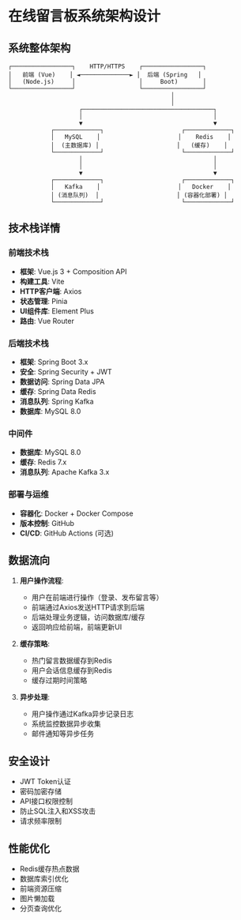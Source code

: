 # 在线留言板系统架构设计

## 系统整体架构

```
┌─────────────────┐    HTTP/HTTPS    ┌─────────────────┐
│   前端 (Vue)    │ ◄──────────────► │  后端 (Spring   │
│   (Node.js)     │                  │     Boot)       │
└─────────────────┘                  └─────────────────┘
                                              │
                                              │
                    ┌─────────────────────────────────────┐
                    │                                     │
                    ▼                                     ▼
            ┌─────────────┐                      ┌─────────────┐
            │   MySQL    │                      │    Redis    │
            │  (主数据库) │                      │   (缓存)    │
            └─────────────┘                      └─────────────┘
                    │                                     │
                    │                                     │
                    ▼                                     ▼
            ┌─────────────┐                      ┌─────────────┐
            │   Kafka    │                      │   Docker    │
            │ (消息队列)  │                      │ (容器化部署) │
            └─────────────┘                      └─────────────┘
```

## 技术栈详情

### 前端技术栈
- **框架**: Vue.js 3 + Composition API
- **构建工具**: Vite
- **HTTP客户端**: Axios
- **状态管理**: Pinia
- **UI组件库**: Element Plus
- **路由**: Vue Router

### 后端技术栈
- **框架**: Spring Boot 3.x
- **安全**: Spring Security + JWT
- **数据访问**: Spring Data JPA
- **缓存**: Spring Data Redis
- **消息队列**: Spring Kafka
- **数据库**: MySQL 8.0

### 中间件
- **数据库**: MySQL 8.0
- **缓存**: Redis 7.x
- **消息队列**: Apache Kafka 3.x

### 部署与运维
- **容器化**: Docker + Docker Compose
- **版本控制**: GitHub
- **CI/CD**: GitHub Actions (可选)

## 数据流向

1. **用户操作流程**:
   - 用户在前端进行操作（登录、发布留言等）
   - 前端通过Axios发送HTTP请求到后端
   - 后端处理业务逻辑，访问数据库/缓存
   - 返回响应给前端，前端更新UI

2. **缓存策略**:
   - 热门留言数据缓存到Redis
   - 用户会话信息缓存到Redis
   - 缓存过期时间策略

3. **异步处理**:
   - 用户操作通过Kafka异步记录日志
   - 系统监控数据异步收集
   - 邮件通知等异步任务

## 安全设计

- JWT Token认证
- 密码加密存储
- API接口权限控制
- 防止SQL注入和XSS攻击
- 请求频率限制

## 性能优化

- Redis缓存热点数据
- 数据库索引优化
- 前端资源压缩
- 图片懒加载
- 分页查询优化
